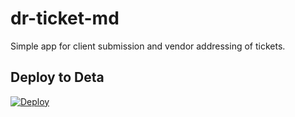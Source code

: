 # dr-ticket-md
Simple app for client submission and vendor addressing of tickets.

## Deploy to Deta
[![Deploy](https://button.deta.dev/1/svg)](https://go.deta.dev/deploy?repo=https://github.com/johnpwillman/dr-ticket-md)